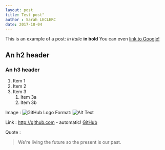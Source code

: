 ```yaml
---
layout: post
title: Test post"
author : Sarah LECLERC
date: 2017-10-04
---
```


This is an example of a post:
*in italic*
**in bold**
You can even [link to Google!](http://google.com)

## An h2 header ##
### An h3 header ###

1. Item 1
1. Item 2
1. Item 3
   1. Item 3a
   1. Item 3b
 
Image :
![GitHub Logo](/images/logo.png)
Format: ![Alt Text](url)

Link :
http://github.com - automatic!
[GitHub](http://github.com)

Quote :
> We're living the future so
> the present is our past.

